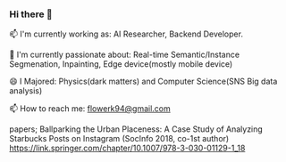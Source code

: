 ### Hi there 👋

📫 I'm currently working as: AI Researcher, Backend Developer.

🔭 I'm currently passionate about: Real-time Semantic/Instance Segmenation, Inpainting, Edge device(mostly mobile device)

😄 I Majored: Physics(dark matters) and Computer Science(SNS Big data analysis)


📫 How to reach me: flowerk94@gmail.com

papers;
Ballparking the Urban Placeness: A Case Study of Analyzing Starbucks Posts on Instagram (SocInfo 2018, co-1st author)
https://link.springer.com/chapter/10.1007/978-3-030-01129-1_18


<!--
**FloweryK/FloweryK** is a ✨ _special_ ✨ repository because its `README.md` (this file) appears on your GitHub profile.

Here are some ideas to get you started:

- 🔭 I’m currently working on ...
- 🌱 I’m currently learning ...
- 👯 I’m looking to collaborate on ...
- 🤔 I’m looking for help with ...
- 💬 Ask me about ...
- 📫 How to reach me: ...
- 😄 Pronouns: ...
- ⚡ Fun fact: ...
-->
